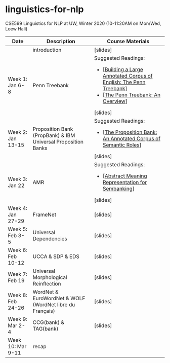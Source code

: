# linguistics-for-nlp

CSE599 Linguistics for NLP at UW, Winter 2020 (10-11:20AM on Mon/Wed, Loew Hall)

| Date |	Description	 |Course Materials |
| ------------ | ------------ | ------------  |
|  | introduction| [slides]  |
|Week 1: Jan 6-8 | Penn Treebank |Suggested Readings:  <ul><li>[[Building a Large Annotated Corpus of English: The Penn Treebank](https://www.aclweb.org/anthology/J93-2004/)]</li><li>[[The Penn Treebank: An Overview](https://link.springer.com/chapter/10.1007/978-94-010-0201-1_1)]</li></ul> [slides]|
|Week 2: Jan 13-15     | Proposition Bank (PropBank) & IBM Universal Proposition Banks |Suggested Readings:  <ul><li>[[The Proposition Bank: An Annotated Corpus of Semantic Roles](https://www.aclweb.org/anthology/J05-1004/)]</li></ul>[slides]|
|Week 3: Jan 22     | AMR  |Suggested Readings:  <ul><li>[[Abstract Meaning Representation for Sembanking](https://www.aclweb.org/anthology/W13-2322/)]</li></ul>[slides]|
|Week 4: Jan 27-29  | FrameNet |[slides]|
|Week 5: Feb 3-5    | Universal Dependencies |[slides]|
|Week 6: Feb 10-12  | UCCA & SDP & EDS |[slides]|
|Week 7: Feb 19     | Universal Morphological Reinflection |[slides]|
|Week 8: Feb 24-26  | WordNet & EuroWordNet & WOLF (WordNet libre du Français) |[slides]|
|Week 9: Mar 2-4    | CCG(bank) & TAG(bank) |[slides]|
|Week 10: Mar 9-11  | recap ||


